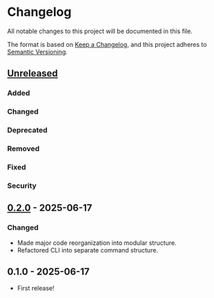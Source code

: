 # Changelog

All notable changes to this project will be documented in this file.

The format is based on [Keep a Changelog](https://keepachangelog.com/en/1.1.0/),
and this project adheres to [Semantic Versioning](https://semver.org/spec/v2.0.0.html).

## [Unreleased]

### Added

### Changed

### Deprecated

### Removed

### Fixed

### Security

## [0.2.0] - 2025-06-17

### Changed
- Made major code reorganization into modular structure.
- Refactored CLI into separate command structure.

## 0.1.0 - 2025-06-17

- First release!

[Unreleased]: https://github.com/un1970ix/analogatique/compare/0.2.0...master
[0.2.0]: https://github.com/un1970ix/analogatique/compare/0.1.0...0.2.0
